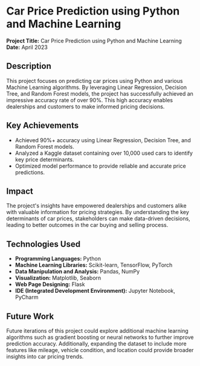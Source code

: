 # Car Price Prediction using Python and Machine Learning
**Project Title:** Car Price Prediction using Python and Machine Learning  
**Date:** April 2023

## Description
This project focuses on predicting car prices using Python and various Machine Learning algorithms. By leveraging Linear Regression, Decision Tree, and Random Forest models, the project has successfully achieved an impressive accuracy rate of over 90%. This high accuracy enables dealerships and customers to make informed pricing decisions.

## Key Achievements
- Achieved 90%+ accuracy using Linear Regression, Decision Tree, and Random Forest models.
- Analyzed a Kaggle dataset containing over 10,000 used cars to identify key price determinants.
- Optimized model performance to provide reliable and accurate price predictions.

## Impact
The project's insights have empowered dealerships and customers alike with valuable information for pricing strategies. By understanding the key determinants of car prices, stakeholders can make data-driven decisions, leading to better outcomes in the car buying and selling process.

## Technologies Used
- **Programming Languages:** Python  
- **Machine Learning Libraries:** Scikit-learn, TensorFlow, PyTorch  
- **Data Manipulation and Analysis:** Pandas, NumPy  
- **Visualization:** Matplotlib, Seaborn  
- **Web Page Designing:** Flask  
- **IDE (Integrated Development Environment):** Jupyter Notebook, PyCharm  

## Future Work
Future iterations of this project could explore additional machine learning algorithms such as gradient boosting or neural networks to further improve prediction accuracy. Additionally, expanding the dataset to include more features like mileage, vehicle condition, and location could provide broader insights into car pricing trends.
